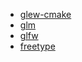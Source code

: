 - [glew-cmake](https://github.com/Perlmint/glew-cmake)
- [glm](https://github.com/g-truc/glm)
- [glfw](https://github.com/glfw/glfw)
- [freetype](https://github.com/freetype/freetype)